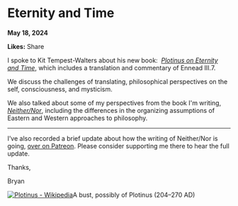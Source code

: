 # Eternity and Time

**May 18, 2024**

**Likes:** Share

I spoke to Kit Tempest-Walters about his new book: [⁠](https://brill.com/display/title/63999) _[Plotinus on Eternity and Time](https://brill.com/display/title/63999)_[⁠](https://brill.com/display/title/63999), which includes a translation and commentary of Ennead III.7.

We discuss the challenges of translating, philosophical perspectives on the self, consciousness, and mysticism.

We also talked about some of my perspectives from the book I'm writing, [⁠](https://bryankam.com/neither) _[Neither/Nor](https://bryankam.com/neither)_[⁠](https://bryankam.com/neither), including the differences in the organizing assumptions of Eastern and Western approaches to philosophy.

* * *

I’ve also recorded a brief update about how the writing of Neither/Nor is going, [over on Patreon](https://www.patreon.com/posts/neither-nor-104384954?utm_medium=clipboard_copy&utm_source=copyLink&utm_campaign=postshare_creator&utm_content=join_link). Please consider supporting me there to hear the full update.

Thanks,

Bryan

[![Plotinus - Wikipedia](https://substackcdn.com/image/fetch/w_1456,c_limit,f_auto,q_auto:good,fl_progressive:steep/https%3A%2F%2Fsubstack-post-media.s3.amazonaws.com%2Fpublic%2Fimages%2F3acd47a5-c581-4bef-83bd-7c7a57caa3eb_569x681.jpeg)](https://substackcdn.com/image/fetch/f_auto,q_auto:good,fl_progressive:steep/https%3A%2F%2Fsubstack-post-media.s3.amazonaws.com%2Fpublic%2Fimages%2F3acd47a5-c581-4bef-83bd-7c7a57caa3eb_569x681.jpeg)A bust, possibly of Plotinus (204–270 AD)
